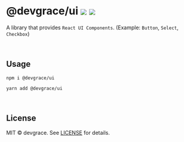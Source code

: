 # @devgrace/ui <a href="https://www.npmjs.com/package/@devgrace/ui" target="_blank"><img align="center" src="https://img.shields.io/npm/v/@devgrace/ui.svg" /></a> <a href="https://bundlephobia.com/package/@devgrace/ui" target="_blank"><img align="center" src="https://img.shields.io/bundlephobia/minzip/@devgrace/ui/latest"></a>

A library that provides `React UI Components`. (Example: `Button`, `Select`, `Checkbox`) 

<br />

## Usage
```shell
npm i @devgrace/ui
```

```shell
yarn add @devgrace/ui
```

<br />

## License
MIT © devgrace. See [LICENSE](../../LICENSE) for details.

<br />